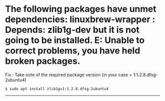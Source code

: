 # The following packages have unmet dependencies: linuxbrew-wrapper : Depends: zlib1g-dev but it is not going to be installed. E: Unable to correct problems, you have held broken packages.

Fix : Take note of the required package version (in your case = 1:1.2.8.dfsg-2ubuntu4)
 ```shell
 $ sudo apt install zlib1g=1:1.2.8.dfsg-2ubuntu4
 ```
 
 ---- --- ----
